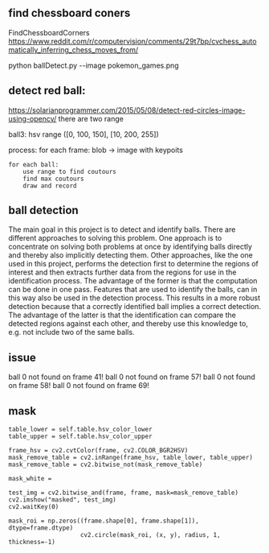 ## find chessboard coners
FindChessboardCorners
https://www.reddit.com/r/computervision/comments/29t7bp/cvchess_automatically_inferring_chess_moves_from/


python ballDetect.py --image pokemon_games.png

## detect red ball:
https://solarianprogrammer.com/2015/05/08/detect-red-circles-image-using-opencv/
there are two range

ball3: 
hsv range  ([0, 100, 150], [10, 200, 255])

process:
for each frame:
	blob -> image with keypoits

	for each ball:
		use range to find coutours
		find max coutours
		draw and record


## ball detection
The main goal in this project is to detect and identify balls. There are different approaches
to solving this problem. One approach is to concentrate on solving both problems at once by
identifying balls directly and thereby also implicitly detecting them. Other approaches, like the
one used in this project, performs the detection first to determine the regions of interest and then
extracts further data from the regions for use in the identification process.
The advantage of the former is that the computation can be done in one pass. Features that are
used to identify the balls, can in this way also be used in the detection process. This results in a
more robust detection because that a correctly identified ball implies a correct detection.
The advantage of the latter is that the identification can compare the detected regions against
each other, and thereby use this knowledge to, e.g. not include two of the same balls.

## issue
ball 0 not found on frame 41!
ball 0 not found on frame 57!
ball 0 not found on frame 58!
ball 0 not found on frame 69!

## mask
~~~
table_lower = self.table.hsv_color_lower
table_upper = self.table.hsv_color_upper

frame_hsv = cv2.cvtColor(frame, cv2.COLOR_BGR2HSV)
mask_remove_table = cv2.inRange(frame_hsv, table_lower, table_upper)
mask_remove_table = cv2.bitwise_not(mask_remove_table)

mask_white = 

test_img = cv2.bitwise_and(frame, frame, mask=mask_remove_table)
cv2.imshow("masked", test_img)
cv2.waitKey(0)

mask_roi = np.zeros((frame.shape[0], frame.shape[1]), dtype=frame.dtype)
                    cv2.circle(mask_roi, (x, y), radius, 1, thickness=-1)
~~~